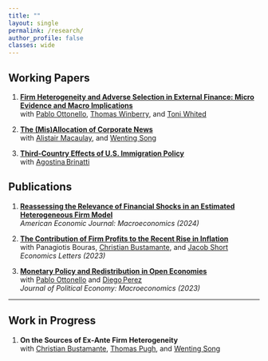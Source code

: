 ```yaml
---
title: ""
layout: single
permalink: /research/
author_profile: false
classes: wide
---
```


## Working Papers
1. [**Firm Heterogeneity and Adverse Selection in External Finance: Micro Evidence and Macro Implications**](/XingGuoEcon/Guo_Ottonello_Winberry_Whited_2025.pdf)  
   with 
   <a href="https://sites.google.com/site/ottonellopablo/" class="coauthor-link">Pablo Ottonello</a>, 
   <a href="https://www.thomaswinberry.com/index.html" class="coauthor-link">Thomas Winberry</a>, and 
   <a href="https://www.toniwhited.com/" class="coauthor-link">Toni Whited</a>

2. [**The (Mis)Allocation of Corporate News**](/XingGuoEcon/Guo_Macaulay_Song_2025.pdf)  
  with 
  <a href="https://sites.google.com/site/alistairmacaulayecon/home" class="coauthor-link">Alistair Macaulay</a>, 
  and <a href="https://wentingsong.com/research" class="coauthor-link">Wenting Song</a>

3. [**Third‑Country Effects of U.S. Immigration Policy**](/XingGuoEcon/Brinatti_Guo_2024.pdf)  
  with 
  <a href="https://sites.google.com/view/agostinabrinatti/home" class="coauthor-link">Agostina Brinatti</a>




## Publications
1. [**Reassessing the Relevance of Financial Shocks in an Estimated Heterogeneous Firm Model**](https://benny.aeaweb.org/articles?id=10.1257/mac.20200447)  
*American Economic Journal: Macroeconomics (2024)*

2. [**The Contribution of Firm Profits to the Recent Rise in Inflation**](https://www.sciencedirect.com/science/article/abs/pii/S0165176523004755)  
with 
Panagiotis Bouras, 
<a href="https://cbustamante.co/" class="coauthor-link">Christian Bustamante</a>, and 
<a href="https://www.jacobmshort.com/" class="coauthor-link">Jacob Short</a>  
*Economics Letters (2023)*  

3. [**Monetary Policy and Redistribution in Open Economies**](https://www.journals.uchicago.edu/doi/10.1086/723410)  
with 
<a href="https://sites.google.com/site/ottonellopablo/" class="coauthor-link">Pablo Ottonello</a> and
<a href="https://www.perezdiego.org/" class="coauthor-link">Diego Perez</a>  
*Journal of Political Economy: Macroeconomics (2023)*  



---

## Work in Progress
1. **On the Sources of Ex‑Ante Firm Heterogeneity**  
  with 
  <a href="https://cbustamante.co/" class="coauthor-link">Christian Bustamante</a>, 
  <a href="https://sites.google.com/view/thomasmichaelpugh/home?authuser=0" class="coauthor-link">Thomas Pugh</a>, and 
  <a href="https://wentingsong.com/research" class="coauthor-link">Wenting Song</a>
